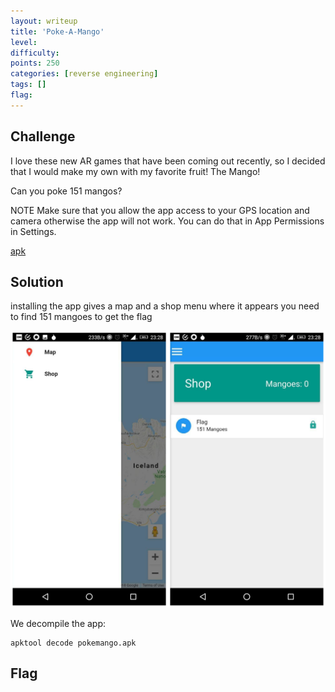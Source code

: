 ```yaml
---
layout: writeup
title: 'Poke-A-Mango'
level:
difficulty:
points: 250
categories: [reverse engineering]
tags: []
flag:
---
```

## Challenge

I love these new AR games that have been coming out recently, so I
decided that I would make my own with my favorite fruit! The Mango!

Can you poke 151 mangos?

NOTE Make sure that you allow the app access to your GPS location and
camera otherwise the app will not work. You can do that in App
Permissions in Settings.

[apk](writeupfiles/pokemango.apk)

## Solution

installing the app gives a map and a shop menu where it appears you need
to find 151 mangoes to get the flag

![](writeupfiles/pokemango.png)

We decompile the app:

    apktool decode pokemango.apk

## Flag



